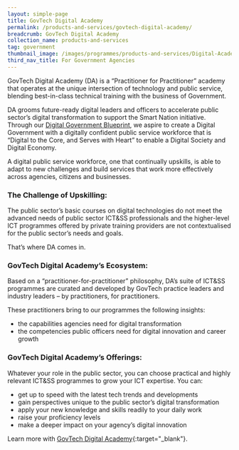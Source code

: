 ```yaml
---
layout: simple-page
title: GovTech Digital Academy
permalink: /products-and-services/govtech-digital-academy/
breadcrumb: GovTech Digital Academy
collection_name: products-and-services
tag: government
thumbnail_image: /images/programmes/products-and-services/Digital-Academy-GovTech.png
third_nav_title: For Government Agencies
---
```

GovTech Digital Academy  (DA) is a “Practitioner for Practitioner” academy that operates at the unique intersection of technology and public service, blending best-in-class technical training with the business of Government. 

DA grooms future-ready digital leaders and officers to accelerate public sector’s digital transformation to support the Smart Nation initiative. Through our [Digital Government Blueprint](https://www.tech.gov.sg/digital-government-blueprint/), we aspire to create a Digital Government with a digitally confident public service workforce that is “Digital to the Core, and Serves with Heart” to enable a Digital Society and Digital Economy. 

A digital public service workforce, one that continually upskills, is able to adapt to new challenges and build services that work more effectively across agencies, citizens and businesses.

### **The Challenge of Upskilling:**

The public sector’s basic courses on digital technologies do not meet the advanced needs of public sector ICT&SS professionals and the higher-level ICT programmes offered by private training providers are not contextualised for the public sector’s needs and goals.

That’s where DA comes in.

### **GovTech Digital Academy’s Ecosystem:**

Based on a “practitioner-for-practitioner” philosophy, DA’s suite of ICT&SS programmes are curated and developed by GovTech practice leaders and industry leaders – by practitioners, for practitioners.

These practitioners bring to our programmes the following insights:
* the capabilities agencies need for digital transformation
* the competencies public officers need for digital innovation and career growth

### **GovTech Digital Academy’s Offerings:**

Whatever your role in the public sector, you can choose practical and highly relevant ICT&SS programmes to grow your ICT expertise. You can:
* get up to speed with the latest tech trends and developments
* gain perspectives unique to the public sector’s digital transformation
* apply your new knowledge and skills readily to your daily work
* raise your proficiency levels
* make a deeper impact on your agency’s digital innovation

Learn more with [GovTech Digital Academy](https://www.thedigitalacademy.tech.gov.sg/){:target="_blank"}.